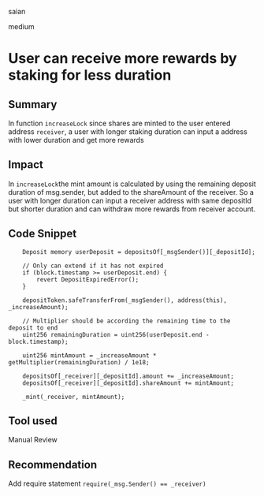 saian

medium

# User can receive more rewards by staking for less duration

## Summary

In function `increaseLock` since shares are minted to the user entered address `receiver`, a user with longer staking duration can input a address with lower duration and get more rewards

## Impact

In `increaseLock`the mint amount is calculated by using the remaining deposit duration of msg.sender, but added to the shareAmount of the receiver.
So a user with longer duration can input a receiver address with same depositId but shorter duration and can withdraw more rewards from receiver account.

## Code Snippet


```
    Deposit memory userDeposit = depositsOf[_msgSender()][_depositId];

    // Only can extend if it has not expired
    if (block.timestamp >= userDeposit.end) {
        revert DepositExpiredError();
    }

    depositToken.safeTransferFrom(_msgSender(), address(this), _increaseAmount);

    // Multiplier should be according the remaining time to the deposit to end
    uint256 remainingDuration = uint256(userDeposit.end - block.timestamp);

    uint256 mintAmount = _increaseAmount * getMultiplier(remainingDuration) / 1e18;

    depositsOf[_receiver][_depositId].amount += _increaseAmount;
    depositsOf[_receiver][_depositId].shareAmount += mintAmount;

    _mint(_receiver, mintAmount);
```

## Tool used

Manual Review

## Recommendation

Add require statement `require(_msg.Sender() == _receiver)` 
